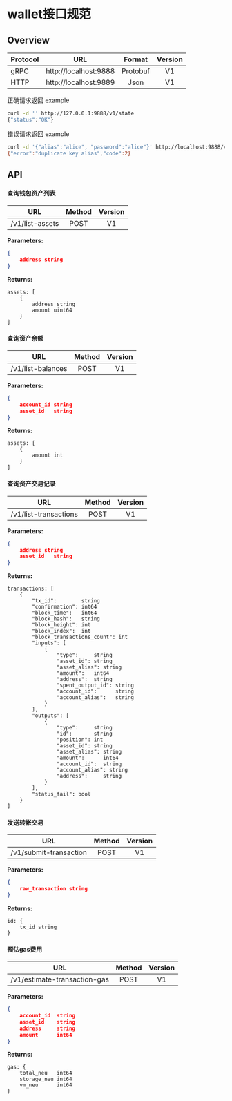 # wallet接口规范


## Overview

| Protocol | URL | Format | Version |
|-------|:------------:|:------------:|:------------:|
| gRPC |  http://localhost:9888 | Protobuf| V1 |
| HTTP |http://localhost:9889 | Json | V1 |

正确请求返回 example
``` bash
curl -d '' http://127.0.0.1:9888/v1/state
{"status":"OK"}
```
错误请求返回 example
``` bash
curl -d '{"alias":"alice", "password":"alice"}' http://localhost:9888/v1/create-key
{"error":"duplicate key alias","code":2}
```
## API

#### 查询钱包资产列表
| URL | Method | Version |
|-------|:------------:|:------------:|
| /v1/list-assets | POST | V1 |

**Parameters:**
``` json
{
    address string
}
```
**Returns:**
``` base
assets: [
    {
        address string
        amount uint64
    }
]
```

#### 查询资产余额
| URL | Method | Version |
|-------|:------------:|:------------:|
| /v1/list-balances | POST | V1 |

**Parameters:**
``` json
{
    account_id string
    asset_id   string
}
```

**Returns:**
``` base
assets: [
    {
        amount int
    }
]
```


#### 查询资产交易记录
| URL | Method | Version |
|-------|:------------:|:------------:|
| /v1/list-transactions | POST | V1 |

**Parameters:**
``` json
{
    address string
    asset_id   string
}
```

**Returns:**
``` base
transactions: [
    {
        "tx_id":        string
        "confirmation": int64
        "block_time":   int64
        "block_hash":   string
        "block_height": int
        "block_index":  int
        "block_transactions_count": int
        "inputs": [
            {
                "type":     string
                "asset_id": string
                "asset_alias": string
                "amount":   int64
                "address":  string
                "spent_output_id": string
                "account_id":      string
                "account_alias":   string
            }
        ],
        "outputs": [
            {
                "type":     string
                "id":       string
                "position": int
                "asset_id": string
                "asset_alias": string
                "amount":      int64
                "account_id":  string
                "account_alias": string
                "address":     string
            }
        ],
        "status_fail": bool
    }
]
```


#### 发送转帐交易
| URL | Method | Version |
|-------|:------------:|:------------:|
| /v1/submit-transaction | POST | V1 |

**Parameters:**
``` json
{
    raw_transaction string
}
```

**Returns:**
``` base
id: {
    tx_id string
}
```

#### 预估gas费用
| URL | Method | Version |
|-------|:------------:|:------------:|
| /v1/estimate-transaction-gas | POST | V1 |

**Parameters:**
``` json
{
    account_id  string
    asset_id    string
    address     string
    amount      int64
}
```

**Returns:**
``` base
gas: {
    total_neu   int64
    storage_neu int64
    vm_neu      int64
}
```


